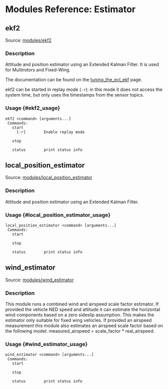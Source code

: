 # Modules Reference: Estimator

## ekf2
Source: [modules/ekf2](https://github.com/PX4/Firmware/tree/master/src/modules/ekf2)


### Description
Attitude and position estimator using an Extended Kalman Filter. It is used for Multirotors and Fixed-Wing.

The documentation can be found on the [tuning_the_ecl_ekf](https://dev.px4.io/en/tutorials/tuning_the_ecl_ekf.html) page.

ekf2 can be started in replay mode (`-r`): in this mode it does not access the system time, but only uses the
timestamps from the sensor topics.


### Usage {#ekf2_usage}
```
ekf2 <command> [arguments...]
 Commands:
   start
     [-r]        Enable replay mode

   stop

   status        print status info
```
## local_position_estimator
Source: [modules/local_position_estimator](https://github.com/PX4/Firmware/tree/master/src/modules/local_position_estimator)


### Description
Attitude and position estimator using an Extended Kalman Filter.


### Usage {#local_position_estimator_usage}
```
local_position_estimator <command> [arguments...]
 Commands:
   start

   stop

   status        print status info
```
## wind_estimator
Source: [modules/wind_estimator](https://github.com/PX4/Firmware/tree/master/src/modules/wind_estimator)


### Description
This module runs a combined wind and airspeed scale factor estimator.
If provided the vehicle NED speed and attitude it can estimate the horizontal wind components based on a zero
sideslip assumption. This makes the estimator only suitable for fixed wing vehicles.
If provided an airspeed measurement this module also estimates an airspeed scale factor based on the following model:
measured_airspeed = scale_factor * real_airspeed.


### Usage {#wind_estimator_usage}
```
wind_estimator <command> [arguments...]
 Commands:
   start

   stop

   status        print status info
```
